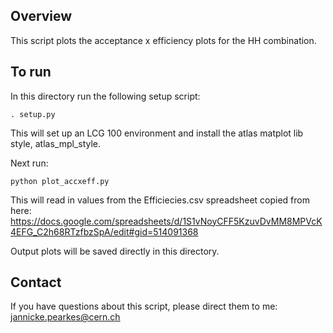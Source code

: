 ## Overview 
This script plots the acceptance x efficiency plots for the HH combination. 

## To run 

In this directory run the following setup script:
```
. setup.py 
```

This will set up an LCG 100 environment and install the atlas matplot lib style, atlas_mpl_style. 

Next run: 
```
python plot_accxeff.py
```

This will read in values from the Efficiecies.csv spreadsheet copied from here: https://docs.google.com/spreadsheets/d/1S1vNoyCFF5KzuvDvMM8MPVcK4EFG_C2h68RTzfbzSpA/edit#gid=514091368

Output plots will be saved directly in this directory.


## Contact
If you have questions about this script, please direct them to me: jannicke.pearkes@cern.ch


